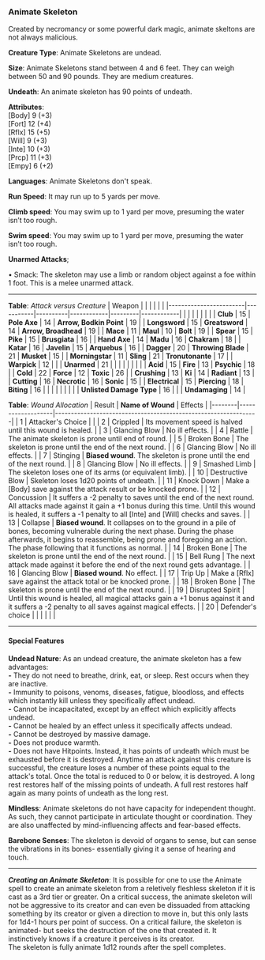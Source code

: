 ### Animate Skeleton
Created by necromancy or some powerful dark magic, animate skeltons are not always malicious.

**Creature Type**: Animate Skeletons are undead.

**Size**: Animate Skeletons stand between 4 and 6 feet. They can weigh between 50 and 90 pounds. They are medium creatures.

**Undeath**: An animate skeleton has 90 points of undeath.

**Attributes**:  
[Body] 9 (+3)  
[Fort] 12 (+4)  
[Rflx] 15 (+5)  
[Will] 9 (+3)  
[Inte] 10 (+3)  
[Prcp] 11 (+3)  
[Empy] 6 (+2)  

**Languages**: Animate Skeletons don't speak.

**Run Speed**: It may run up to 5 yards per move.

**Climb speed**: You may swim up to 1 yard per move, presuming the water isn’t too rough.

**Swim speed**: You may swim up to 1 yard per move, presuming the water isn’t too rough.

**Unarmed Attacks**;

 • Smack: The skeleton may use a limb or random object against a foe within 1 foot. This is a melee unarmed attack.

---------------------

**Table**: *Attack versus Creature*
| Weapon                 |          |            |         |            |         |
|------------------------|-----------|----------|------------|---------|------------|
|                            |        |                    |        |                            |         |
| **Club**                   | 15     | **Pole Axe**       | 14     | **Arrow, Bodkin Point**    | 19    |
| **Longsword**              | 15     | **Greatsword**     | 14     | **Arrow, Broadhead**       | 19    |
| **Mace**                   | 11     | **Maul**           | 10     | **Bolt**                   | 19    |
| **Spear**                  | 15     | **Pike**           | 15     | **Brusgiata**              | 16    |
| **Hand Axe**               | 14     | **Madu**           | 16     | **Chakram**                | 18    |
| **Katar**                  | 16     | **Javelin**        | 15     | **Arquebus**               | 16    |
| **Dagger**                 | 20     | **Throwing Blade** | 21     | **Musket**                 | 15    |
| **Morningstar**            | 11     | **Sling**          | 21     | **Tronutonante**           | 17    |
| **Warpick**                | 12     |                    |        | **Unarmed**        | 21    |   |      |
|                            |        |                    |        |
| **Acid**                   | 15     | **Fire**           | 13     | **Psychic**                | 18     |
| **Cold**                   | 22     | **Force**          | 12     | **Toxic**                  | 26     |
| **Crushing**               | 13     | **Ki**             | 14     | **Radiant**                | 13     |
| **Cutting**                | 16     | **Necrotic**       | 16     | **Sonic**                  | 15    |
| **Electrical**             | 15     | **Piercing**       | 18     | **Biting**                 | 16    |
|                            |        |                    |        |                            |            |
| **Unlisted Damage Type**   | 16     |                    |        | **Undamaging**             | 14 |



**Table**: *Wound Allocation*
| Result | **Name of Wound** | Effects                                                        |
|--------|-------------------|----------------------------------------------------------------|
|   1    | Attacker's Choice |                                                                |
|   2    | Crippled          | Its movement speed is halved until this wound is healed.      |
|   3    | Glancing Blow     | No ill effects. |
|   4    | Rattle            | The animate skeleton is prone until end of round. |
|   5    | Broken Bone       | The skeleton is prone until the end of the next round. |
|   6    | Glancing Blow     | No ill effects. |
|   7    | Stinging          | **Biased wound**. The skeleton is prone until the end of the next round. |
|   8    | Glancing Blow     | No ill effects.                                     |
|   9    | Smashed Limb      | The skeleton loses one of its arms (or equivalent limb). |
|   10   | Destructive Blow  | Skeleton loses 1d20 points of undeath. |
|   11   | Knock Down        | Make a [Body] save against the attack result or be knocked prone. |
|   12   | Concussion        | It suffers a -2 penalty to saves until the end of the next round. All attacks made against it gain a +1 bonus during this time. Until this wound is healed, it suffers a -1 penalty to all [Inte] and [Will] checks and saves. |
|   13   | Collapse         | **Biased wound**. It collapses on to the ground in a pile of bones, becoming vulnerable during the next phase. During the phase afterwards, it begins to reassemble, being prone and foregoing an action. The phase following that it functions as normal. |
|   14   | Broken Bone       | The skeleton is prone until the end of the next round. |
|   15   | Bell Rung         | The next attack made against it before the end of the next round gets advantage.  |
|   16   | Glancing Blow     | **Biased wound**. No effect. |
|   17   | Trip Up           | Make a [Rflx] save against the attack total or be knocked prone.                                  |
|   18   | Broken Bone       | The skeleton is prone until the end of the next round. |
|   19   | Disrupted Spirit  | Until this wound is healed, all magical attacks gain a +1 bonus against it and it suffers a -2 penalty to all saves against magical effects. |
|   20   | Defender's choice |                                   |
|        |                                                |                                   |

---------------------

#### Special Features

**Undead Nature**: As an undead creature, the animate skeleton has a few advantages:  
**-** They do not need to breathe, drink, eat, or sleep. Rest occurs when they are inactive.  
**-** Immunity to poisons, venoms, diseases, fatigue, bloodloss, and effects which instantly kill unless they specifically affect undead.  
**-** Cannot be incapacitated, except by an effect which explicitly affects undead.  
**-** Cannot be healed by an effect unless it specifically affects undead.  
**-** Cannot be destroyed by massive damage.  
**-** Does not produce warmth.  
**-** Does not have Hitpoints. Instead, it has points of undeath which must be exhausted before it is destroyed. Anytime an attack against this creature is successful, the creature loses a number of these points equal to the attack's total. Once the total is reduced to 0 or below, it is destroyed. A long rest restores half of the missing points of undeath. A full rest restores half again as many points of undeath as the long rest.

**Mindless**: Animate skeletons do not have capacity for independent thought. As such, they cannot participate in articulate thought or coordination. They are also unaffected by mind-influencing affects and fear-based effects.

**Barebone Senses**: The skeleton is devoid of organs to sense, but can sense the vibrations in its bones- essentially giving it a sense of hearing and touch.

-----

***Creating an Animate Skeleton***: It is possible for one to use the Animate spell to create an animate skeleton from a reletively fleshless skeleton if it is cast as a 3rd tier or greater. On a critical success, the animate skeleton will not be aggressive to its creator and can even be dissuaded from attacking something by its creator or given a direction to move in, but this only lasts for 1d4-1 hours per point of success. On a critical failure, the skeleton is animated- but seeks the destruction of the one that created it. It instinctively knows if a creature it perceives is its creator.  
The skeleton is fully animate 1d12 rounds after the spell completes.
